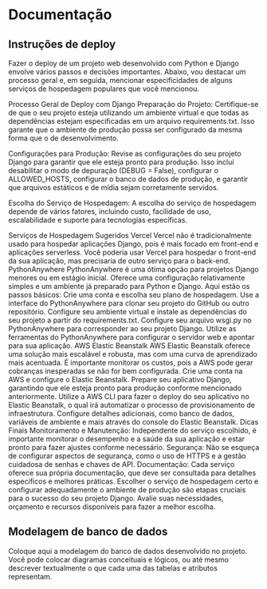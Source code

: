 # Documentação

## Instruções de deploy

Fazer o deploy de um projeto web desenvolvido com Python e Django envolve vários passos e decisões importantes. Abaixo, vou destacar um processo geral e, em seguida, mencionar especificidades de alguns serviços de hospedagem populares que você mencionou.

Processo Geral de Deploy com Django
Preparação do Projeto: Certifique-se de que o seu projeto esteja utilizando um ambiente virtual e que todas as dependências estejam especificadas em um arquivo requirements.txt. Isso garante que o ambiente de produção possa ser configurado da mesma forma que o de desenvolvimento.

Configurações para Produção: Revise as configurações do seu projeto Django para garantir que ele esteja pronto para produção. Isso inclui desabilitar o modo de depuração (DEBUG = False), configurar o ALLOWED_HOSTS, configurar o banco de dados de produção, e garantir que arquivos estáticos e de mídia sejam corretamente servidos.

Escolha do Serviço de Hospedagem: A escolha do serviço de hospedagem depende de vários fatores, incluindo custo, facilidade de uso, escalabilidade e suporte para tecnologias específicas.

Serviços de Hospedagem Sugeridos
Vercel
Vercel não é tradicionalmente usado para hospedar aplicações Django, pois é mais focado em front-end e aplicações serverless. Você poderia usar Vercel para hospedar o front-end da sua aplicação, mas precisaria de outro serviço para o back-end.
PythonAnywhere
PythonAnywhere é uma ótima opção para projetos Django menores ou em estágio inicial. Oferece uma configuração relativamente simples e um ambiente já preparado para Python e Django. Aqui estão os passos básicos:
Crie uma conta e escolha seu plano de hospedagem.
Use a interface do PythonAnywhere para clonar seu projeto do GitHub ou outro repositório.
Configure seu ambiente virtual e instale as dependências do seu projeto a partir do requirements.txt.
Configure seu arquivo wsgi.py no PythonAnywhere para corresponder ao seu projeto Django.
Utilize as ferramentas do PythonAnywhere para configurar o servidor web e apontar para sua aplicação.
AWS Elastic Beanstalk
AWS Elastic Beanstalk oferece uma solução mais escalável e robusta, mas com uma curva de aprendizado mais acentuada. É importante monitorar os custos, pois a AWS pode gerar cobranças inesperadas se não for bem configurada.
Crie uma conta na AWS e configure o Elastic Beanstalk.
Prepare seu aplicativo Django, garantindo que ele esteja pronto para produção conforme mencionado anteriormente.
Utilize a AWS CLI para fazer o deploy do seu aplicativo no Elastic Beanstalk, o qual irá automatizar o processo de provisionamento de infraestrutura.
Configure detalhes adicionais, como banco de dados, variáveis de ambiente e mais através do console do Elastic Beanstalk.
Dicas Finais
Monitoramento e Manutenção: Independente do serviço escolhido, é importante monitorar o desempenho e a saúde da sua aplicação e estar pronto para fazer ajustes conforme necessário.
Segurança: Não se esqueça de configurar aspectos de segurança, como o uso de HTTPS e a gestão cuidadosa de senhas e chaves de API.
Documentação: Cada serviço oferece sua própria documentação, que deve ser consultada para detalhes específicos e melhores práticas.
Escolher o serviço de hospedagem certo e configurar adequadamente o ambiente de produção são etapas cruciais para o sucesso do seu projeto Django. Avalie suas necessidades, orçamento e recursos disponíveis para fazer a melhor escolha.

## Modelagem de banco de dados

Coloque aqui a modelagem do banco de dados desenvolvido no projeto. Você pode colocar diagramas conceituais e lógicos, ou até mesmo descrever textualmente o que cada uma das tabelas e atributos representam. 
